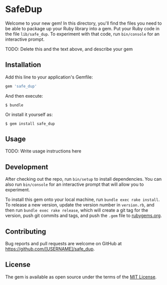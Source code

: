# SafeDup

Welcome to your new gem! In this directory, you'll find the files you need to be able to package up your Ruby library into a gem. Put your Ruby code in the file `lib/safe_dup`. To experiment with that code, run `bin/console` for an interactive prompt.

TODO: Delete this and the text above, and describe your gem

## Installation

Add this line to your application's Gemfile:

```ruby
gem 'safe_dup'
```

And then execute:

    $ bundle

Or install it yourself as:

    $ gem install safe_dup

## Usage

TODO: Write usage instructions here

## Development

After checking out the repo, run `bin/setup` to install dependencies. You can also run `bin/console` for an interactive prompt that will allow you to experiment.

To install this gem onto your local machine, run `bundle exec rake install`. To release a new version, update the version number in `version.rb`, and then run `bundle exec rake release`, which will create a git tag for the version, push git commits and tags, and push the `.gem` file to [rubygems.org](https://rubygems.org).

## Contributing

Bug reports and pull requests are welcome on GitHub at https://github.com/[USERNAME]/safe_dup.


## License

The gem is available as open source under the terms of the [MIT License](http://opensource.org/licenses/MIT).

